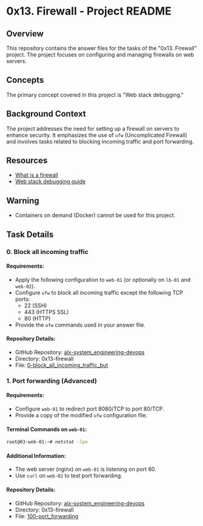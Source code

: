 # 0x13. Firewall - Project README

## Overview
This repository contains the answer files for the tasks of the "0x13. Firewall" project. The project focuses on configuring and managing firewalls on web servers.

## Concepts
The primary concept covered in this project is "Web stack debugging."

## Background Context
The project addresses the need for setting up a firewall on servers to enhance security. It emphasizes the use of `ufw` (Uncomplicated Firewall) and involves tasks related to blocking incoming traffic and port forwarding.

## Resources
- [What is a firewall](https://en.wikipedia.org/wiki/Firewall_(computing))
- [Web stack debugging guide](https://intranet.hbtn.io/concepts/68)

## Warning
- Containers on demand (Docker) cannot be used for this project.

## Task Details

### 0. Block all incoming traffic
#### Requirements:
- Apply the following configuration to `web-01` (or optionally on `lb-01` and `web-02`).
- Configure `ufw` to block all incoming traffic except the following TCP ports:
  - 22 (SSH)
  - 443 (HTTPS SSL)
  - 80 (HTTP)
- Provide the `ufw` commands used in your answer file.

#### Repository Details:
- GitHub Repository: [alx-system_engineering-devops](https://github.com/Manalhub/alx-system_engineering-devops)
- Directory: 0x13-firewall
- File: [0-block_all_incoming_traffic_but](https://github.com/Manalhub/alx-system_engineering-devops/blob/master/0x13-firewall/0-block_all_incoming_traffic_but)

### 1. Port forwarding (Advanced)
#### Requirements:
- Configure `web-01` to redirect port 8080/TCP to port 80/TCP.
- Provide a copy of the modified `ufw` configuration file.

#### Terminal Commands on `web-01`:
```bash
root@03-web-01:~# netstat -lpn
```

#### Additional Information:
- The web server (nginx) on `web-01` is listening on port 80.
- Use `curl` on `web-02` to test port forwarding.

#### Repository Details:
- GitHub Repository: [alx-system_engineering-devops](https://github.com/your-username/alx-system_engineering-devops)
- Directory: 0x13-firewall
- File: [100-port_forwarding](https://github.com/Manalhub/alx-system_engineering-devops/blob/master/0x13-firewall/100-port_forwarding)
